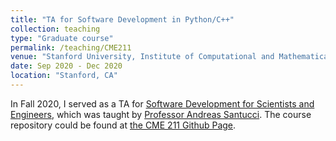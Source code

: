 ```yaml
---
title: "TA for Software Development in Python/C++"
collection: teaching
type: "Graduate course"
permalink: /teaching/CME211
venue: "Stanford University, Institute of Computational and Mathematical Engineering"
date: Sep 2020 - Dec 2020
location: "Stanford, CA"
---
```


In Fall 2020, I served as a TA for [Software Development for Scientists and Engineers](https://github.com/chkao831/chkao831.github.io/blob/master/files/cme211syllabus.md), which was taught by [Professor Andreas Santucci](http://web.stanford.edu/~santucci/). The course repository could be found at [the CME 211 Github Page](https://github.com/CME211/notes). 
